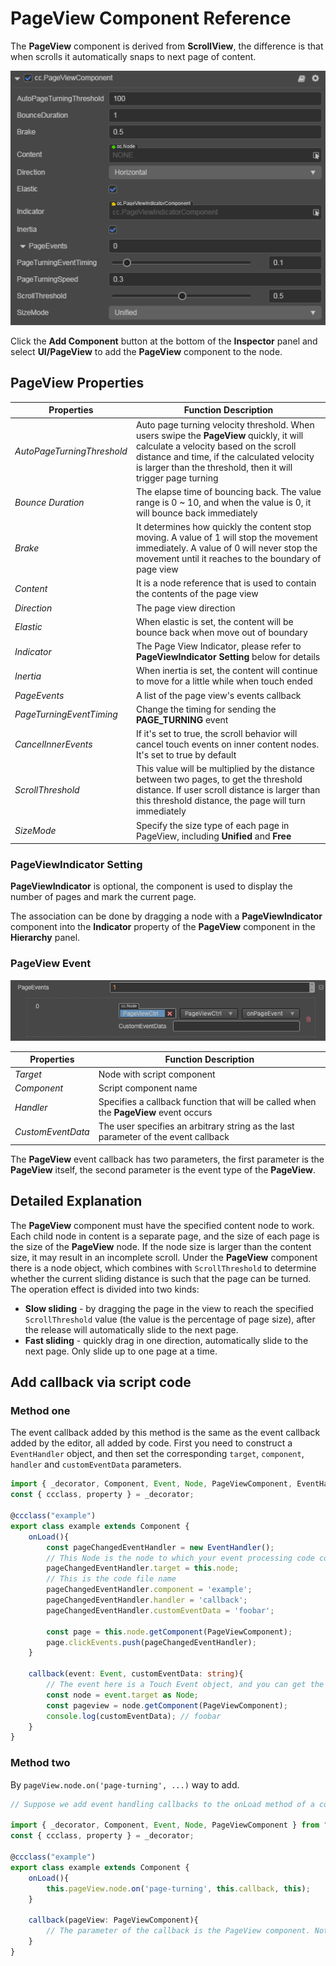 # PageView Component Reference

The __PageView__ component is derived from __ScrollView__, the difference is that when scrolls it automatically snaps to next page of content.

![pageview-inspector](./pageview/pageview-inspector.png)

Click the __Add Component__ button at the bottom of the __Inspector__ panel and select __UI/PageView__ to add the __PageView__ component to the node.

## PageView Properties

| Properties               | Function Description |
| --------------           | ----------- |
| *AutoPageTurningThreshold* | Auto page turning velocity threshold. When users swipe the __PageView__ quickly, it will calculate a velocity based on the scroll distance and time, if the calculated velocity is larger than the threshold, then it will trigger page turning  |
| *Bounce Duration*          | The elapse time of bouncing back. The value range is 0 ~ 10, and when the value is 0, it will bounce back immediately |
| *Brake*                    | It determines how quickly the content stop moving. A value of 1 will stop the movement immediately. A value of 0 will never stop the movement until it reaches to the boundary of page view |
| *Content*                  | It is a node reference that is used to contain the contents of the page view |
| *Direction*                | The page view direction |
| *Elastic*                  | When elastic is set, the content will be bounce back when move out of boundary |
| *Indicator*                | The Page View Indicator, please refer to __PageViewIndicator Setting__ below for details |
| *Inertia*                  | When inertia is set, the content will continue to move for a little while when touch ended |
| *PageEvents*               | A list of the page view's events callback |
| *PageTurningEventTiming*   | Change the timing for sending the __PAGE_TURNING__ event |
| *CancelInnerEvents*        | If it's set to true, the scroll behavior will cancel touch events on inner content nodes. It's set to true by default |
| *ScrollThreshold*          | This value will be multiplied by the distance between two pages, to get the threshold distance. If user scroll distance is larger than this threshold distance, the page will turn immediately  |
| *SizeMode*                 | Specify the size type of each page in PageView, including __Unified__ and __Free__ |

### PageViewIndicator Setting

__PageViewIndicator__ is optional, the component is used to display the number of pages and mark the current page.

The association can be done by dragging a node with a __PageViewIndicator__ component into the __Indicator__ property of the __PageView__ component in the __Hierarchy__ panel.

### PageView Event

![pageview-event](./pageview/pageview-event.png)

| Properties      | Function Description |
| --------------  | ----------- |
| *Target*          | Node with script component |
| *Component*       | Script component name |
| *Handler*         | Specifies a callback function that will be called when the __PageView__ event occurs |
| *CustomEventData* | The user specifies an arbitrary string as the last parameter of the event callback |

The __PageView__ event callback has two parameters, the first parameter is the __PageView__ itself, the second parameter is the event type of the __PageView__.

## Detailed Explanation

The __PageView__ component must have the specified content node to work. Each child node in content is a separate page, and the size of each page is the size of the __PageView__ node. If the node size is larger than the content size, it may result in an incomplete scroll. Under the __PageView__ component there is a node object, which combines with `ScrollThreshold` to determine whether the current sliding distance is such that the page can be turned. The operation effect is divided into two kinds:

- __Slow sliding__ - by dragging the page in the view to reach the specified `ScrollThreshold` value (the value is the percentage of page size), after the release will automatically slide to the next page.
- __Fast sliding__ - quickly drag in one direction, automatically slide to the next page. Only slide up to one page at a time.

## Add callback via script code

### Method one

The event callback added by this method is the same as the event callback added by the editor, all added by code. First you need to construct a `EventHandler` object, and then set the corresponding `target`, `component`, `handler` and `customEventData` parameters.

```ts
import { _decorator, Component, Event, Node, PageViewComponent, EventHandler } from "cc";
const { ccclass, property } = _decorator;

@ccclass("example")
export class example extends Component {
    onLoad(){
        const pageChangedEventHandler = new EventHandler();
        // This Node is the node to which your event processing code component belongs
        pageChangedEventHandler.target = this.node;
        // This is the code file name
        pageChangedEventHandler.component = 'example';
        pageChangedEventHandler.handler = 'callback';
        pageChangedEventHandler.customEventData = 'foobar';

        const page = this.node.getComponent(PageViewComponent);
        page.clickEvents.push(pageChangedEventHandler);
    }

    callback(event: Event, customEventData: string){
        // The event here is a Touch Event object, and you can get the send node of the event by event.target
        const node = event.target as Node;
        const pageview = node.getComponent(PageViewComponent);
        console.log(customEventData); // foobar
    }
}
```

### Method two

By `pageView.node.on('page-turning', ...)` way to add.

```ts
// Suppose we add event handling callbacks to the onLoad method of a component and perform event handling in the callback function:

import { _decorator, Component, Event, Node, PageViewComponent } from "cc";
const { ccclass, property } = _decorator;

@ccclass("example")
export class example extends Component {
    onLoad(){
        this.pageView.node.on('page-turning', this.callback, this);
    }

    callback(pageView: PageViewComponent){
        // The parameter of the callback is the PageView component. Note that events registered this way cannot pass customEventData
    }
}
```

